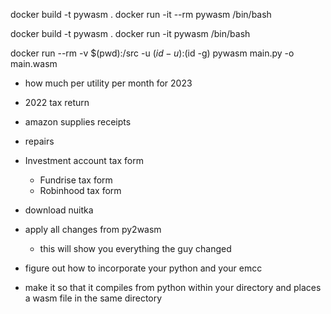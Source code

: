 docker build -t pywasm .
docker run -it --rm pywasm /bin/bash
<!-- docker run --rm -v $(pwd):/src -u $(id -u):$(id -g) emscripten/emsdk emcc helloworld.cpp -o helloworld.js
docker run --rm -ti -v $(pwd):/python-wasm/cpython -w /python-wasm/cpython quay.io/tiran/cpythonbuild:emsdk3 bash -->

docker build -t pywasm .
docker run -it pywasm /bin/bash

docker run --rm -v $(pwd):/src -u $(id -u):$(id -g) pywasm main.py -o main.wasm



- how much per utility per month for 2023
- 2022 tax return
- amazon supplies receipts
- repairs
- Investment account tax form
  - Fundrise tax form
  - Robinhood tax form


- download nuitka
- apply all changes from py2wasm
  - this will show you everything the guy changed
- figure out how to incorporate your python and your emcc
- make it so that it compiles from python within your directory and places a wasm file in the same directory
